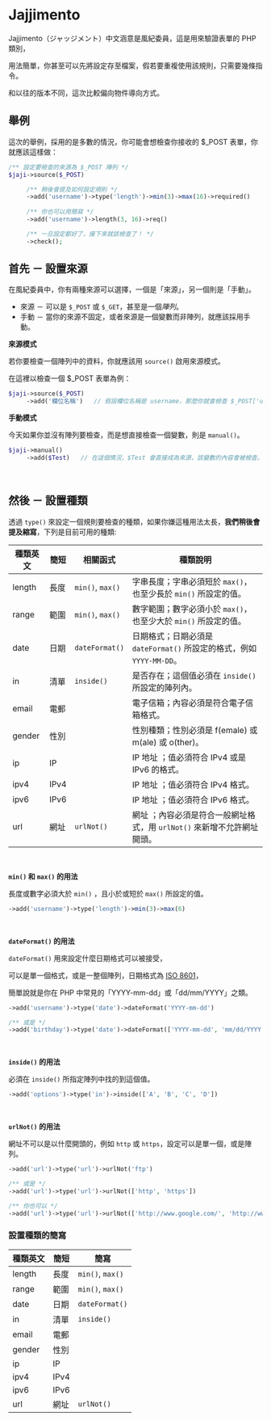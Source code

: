 # Jajjimento

Jajjimento（ジャッジメント）中文涵意是風紀委員，這是用來驗證表單的 PHP 類別，

用法簡單，你甚至可以先將設定存至檔案，假若要重複使用該規則，只需要幾條指令。

和以往的版本不同，這次比較偏向物件導向方式。

## 舉例

這次的舉例，採用的是多數的情況，你可能會想檢查你接收的 $_POST 表單，你就應該這樣做：

```php
/** 設定要檢查的來源為 $_POST 陣列 */
$jaji->source($_POST)

     /** 稍後會提及如何設定規則 */
     ->add('username')->type('length')->min(3)->max(16)->required()
     
     /** 你也可以用簡寫 */
     ->add('username')->length(3, 16)->req()

     /** 一旦設定都好了，接下來就該檢查了！ */
     ->check();
```

## 首先 － 設置來源

在風紀委員中，你有兩種來源可以選擇，一個是「來源」，另一個則是「手動」。

* 來源 － 可以是 `$_POST` 或 `$_GET`，甚至是一個*陣列*。
* 手動 － 當你的來源不固定，或者來源是一個變數而非陣列，就應該採用手動。

**來源模式**

若你要檢查一個陣列中的資料，你就應該用 `source()` 啟用來源模式。

在這裡以檢查一個 $_POST 表單為例：

```php
$jaji->source($_POST)
     ->add('欄位名稱')   // 假設欄位名稱是 username，那麼你就會檢查 $_POST['username']。
```

**手動模式**

今天如果你並沒有陣列要檢查，而是想直接檢查一個變數，則是 `manual()`。

```php
$jaji->manual()
     ->add($Test)   // 在這個情況，$Test 會直接成為來源，該變數的內容會被檢查。
```

&nbsp;

## 然後 － 設置種類

透過 `type()` 來設定一個規則要檢查的種類，如果你嫌這種用法太長，**我們稍後會提及縮寫**，下列是目前可用的種類:

| 種類英文   |   簡短    |        相關函式      |                                    種類說明                                |
| ---------- | --------- | -------------------- | -------------------------------------------------------------------------- |
| length     | 長度      |  `min()`, `max()`    | 字串長度；字串必須短於 `max()`，也至少長於 `min()` 所設定的值。            |
| range      | 範圍      |  `min()`, `max()`    | 數字範圍；數字必須小於 `max()`，也至少大於 `min()` 所設定的值。            |
| date       | 日期      |  `dateFormat()`      | 日期格式；日期必須是 `dateFormat()` 所設定的格式，例如 `YYYY-MM-DD`。      |
| in         | 清單      |  `inside()`          | 是否存在；這個值必須在 `inside()` 所設定的陣列內。                         |
| email      | 電郵      |                      | 電子信箱；內容必須是符合電子信箱格式。                                     |
| gender     | 性別      |                      | 性別種類；性別必須是 f(emale) 或 m(ale) 或 o(ther)。                       |
| ip         | IP        |                      | IP 地址 ；值必須符合 IPv4 或是 IPv6 的格式。                               |
| ipv4       | IPv4      |                      | IP 地址 ；值必須符合 IPv4 格式。                                           |
| ipv6       | IPv6      |                      | IP 地址 ；值必須符合 IPv6 格式。                                           |
| url        | 網址      |  `urlNot()`          | 網址    ；內容必須是符合一般網址格式，用 `urlNot()` 來新增不允許網址開頭。 |        

&nbsp;

**`min()` 和 `max()` 的用法**

長度或數字必須大於 `min()` ，且小於或短於 `max()` 所設定的值。

```php
->add('username')->type('length')->min(3)->max(6)
```

&nbsp;

**`dateFormat()` 的用法**

`dateFormat()` 用來設定什麼日期格式可以被接受，

可以是單一個格式，或是一整個陣列，日期格式為 [ISO 8601](https://en.wikipedia.org/wiki/ISO_8601)，

簡單說就是你在 PHP 中常見的「YYYY-mm-dd」或「dd/mm/YYYY」之類。

```php
->add('username')->type('date')->dateFormat('YYYY-mm-dd')

/** 或是 */
->add('birthday')->type('date')->dateFormat(['YYYY-mm-dd', 'mm/dd/YYYY'])
```

&nbsp;

**`inside()` 的用法**

必須在 `inside()` 所指定陣列中找的到這個值。

```php
->add('options')->type('in')->inside(['A', 'B', 'C', 'D'])
```

&nbsp;

**`urlNot()` 的用法**

網址不可以是以什麼開頭的，例如 `http` 或 `https`，設定可以是單一個，或是陣列。

```php
->add('url')->type('url')->urlNot('ftp')

/** 或是 */
->add('url')->type('url')->urlNot(['http', 'https'])

/** 你也可以 */
->add('url')->type('url')->urlNot(['http://www.google.com/', 'http://www.yahoo.com/'])
```

### 設置種類的簡寫

| 種類英文   |   簡短    |        簡寫          | 
| ---------- | --------- | -------------------- | 
| length     | 長度      |  `min()`, `max()`    |
| range      | 範圍      |  `min()`, `max()`    |
| date       | 日期      |  `dateFormat()`      |
| in         | 清單      |  `inside()`          | 是否存在；這個值必須在 `inside()` 所設定的陣列內。                         |
| email      | 電郵      |                      | 電子信箱；內容必須是符合電子信箱格式。                                     |
| gender     | 性別      |                      | 性別種類；性別必須是 f(emale) 或 m(ale) 或 o(ther)。                       |
| ip         | IP        |                      | IP 地址 ；值必須符合 IPv4 或是 IPv6 的格式。                               |
| ipv4       | IPv4      |                      | IP 地址 ；值必須符合 IPv4 格式。                                           |
| ipv6       | IPv6      |                      | IP 地址 ；值必須符合 IPv6 格式。                                           |
| url        | 網址      |  `urlNot()`          | 網址    ；內容必須是符合一般網址格式，用 `urlNot()` 來新增不允許網址開頭。 |   
